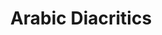 ---
title: "Arabic Diacritics"

categories: ['']

tags: ['Arabic', 'Diacritics']

arwords: 'علامات الضبط العربية'

arexps: []

enwords: ['Arabic Diacritics']

enexps: []

arlexicons: 'ع'

enlexicons: 'A'

authors: ['Ruqayya Roshdy']

translators: ['']

citations: 'العربية والذكاء الاصطناعي'

sources: 'مركز الملك عبدالله بن عبدالعزيز الدولي لخدمة اللغة العربية'

word: "true"

slug: ""
---